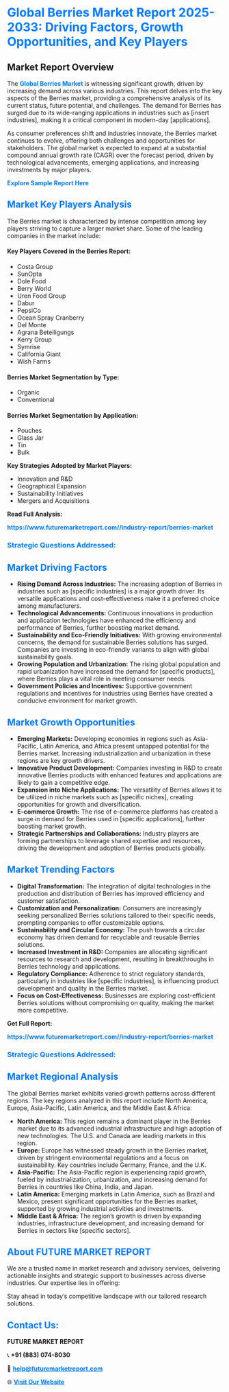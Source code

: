 <h1 style="color: #007BFF;">Global Berries Market Report 2025-2033: Driving Factors, Growth Opportunities, and Key Players</h1>

<section id="overview">
<h2>Market Report Overview</h2>
<p>The <a href="https://www.futuremarketreport.com//industry-report/berries-market" style="color: #007BFF; text-decoration: none;"><strong>Global Berries Market</strong></a> is witnessing significant growth, driven by increasing demand across various industries. This report delves into the key aspects of the Berries market, providing a comprehensive analysis of its current status, future potential, and challenges. The demand for Berries has surged due to its wide-ranging applications in industries such as [insert industries], making it a critical component in modern-day [applications].</p>
<p>As consumer preferences shift and industries innovate, the Berries market continues to evolve, offering both challenges and opportunities for stakeholders. The global market is expected to expand at a substantial compound annual growth rate (CAGR) over the forecast period, driven by technological advancements, emerging applications, and increasing investments by major players.</p>
</section>

<section id="overview">
<p><a href="https://www.futuremarketreport.com//request-sample/reportId=85671" style="color: #007BFF; text-decoration: none;"><strong>Explore Sample Report Here</strong></a></p>
</section>

<section id="key-players">
<h2 style="color: #007BFF;">Market Key Players Analysis</h2>
<p>The Berries market is characterized by intense competition among key players striving to capture a larger market share. Some of the leading companies in the market include:</p>
<h4>Key Players Covered in the Berries Report:</h4>
<ul><li>Costa Group</li><li>SunOpta</li><li>Dole Food</li><li>Berry World</li><li>Uren Food Group</li><li>Dabur</li><li>PepsiCo</li><li>Ocean Spray Cranberry</li><li>Del Monte</li><li>Agrana Beteiligungs</li><li>Kerry Group</li><li>Symrise</li><li>California Giant</li><li>Wish Farms</li></ul>
<h4>Berries Market Segmentation by Type:</h4>
<ul><li>Organic</li><li>Conventional</li></ul>

<h4>Berries Market Segmentation by Application:</h4>
<ul><li>Pouches</li><li>Glass Jar</li><li>Tin</li><li>Bulk</li></ul>
<p><strong>Key Strategies Adopted by Market Players:</strong></p>
<ul>
<li>Innovation and R&D</li>
<li>Geographical Expansion</li>
<li>Sustainability Initiatives</li>
<li>Mergers and Acquisitions</li>
</ul>
</section>

<section>
<p><strong>Read Full Analysis: </strong></p><a href="https://www.futuremarketreport.com//industry-report/berries-market" style="color: #007BFF; text-decoration: none;"><strong>https://www.futuremarketreport.com//industry-report/berries-market</strong></a>
<h3 style="color: #007BFF;">Strategic Questions Addressed:</h3>
</section>

<section id="driving-factors">
<h2 style="color: #007BFF;">Market Driving Factors</h2>
<ul>
<li><strong>Rising Demand Across Industries:</strong> The increasing adoption of Berries in industries such as [specific industries] is a major growth driver. Its versatile applications and cost-effectiveness make it a preferred choice among manufacturers.</li>
<li><strong>Technological Advancements:</strong> Continuous innovations in production and application technologies have enhanced the efficiency and performance of Berries, further boosting market demand.</li>
<li><strong>Sustainability and Eco-Friendly Initiatives:</strong> With growing environmental concerns, the demand for sustainable Berries solutions has surged. Companies are investing in eco-friendly variants to align with global sustainability goals.</li>
<li><strong>Growing Population and Urbanization:</strong> The rising global population and rapid urbanization have increased the demand for [specific products], where Berries plays a vital role in meeting consumer needs.</li>
<li><strong>Government Policies and Incentives:</strong> Supportive government regulations and incentives for industries using Berries have created a conducive environment for market growth.</li>
</ul>
</section>

<section id="growth-opportunities">
<h2 style="color: #007BFF;">Market Growth Opportunities</h2>
<ul>
<li><strong>Emerging Markets:</strong> Developing economies in regions such as Asia-Pacific, Latin America, and Africa present untapped potential for the Berries market. Increasing industrialization and urbanization in these regions are key growth drivers.</li>
<li><strong>Innovative Product Development:</strong> Companies investing in R&D to create innovative Berries products with enhanced features and applications are likely to gain a competitive edge.</li>
<li><strong>Expansion into Niche Applications:</strong> The versatility of Berries allows it to be utilized in niche markets such as [specific niches], creating opportunities for growth and diversification.</li>
<li><strong>E-commerce Growth:</strong> The rise of e-commerce platforms has created a surge in demand for Berries used in [specific applications], further boosting market growth.</li>
<li><strong>Strategic Partnerships and Collaborations:</strong> Industry players are forming partnerships to leverage shared expertise and resources, driving the development and adoption of Berries products globally.</li>
</ul>
</section>

<section id="trending-factors">
<h2 style="color: #007BFF;">Market Trending Factors</h2>
<ul>
<li><strong>Digital Transformation:</strong> The integration of digital technologies in the production and distribution of Berries has improved efficiency and customer satisfaction.</li>
<li><strong>Customization and Personalization:</strong> Consumers are increasingly seeking personalized Berries solutions tailored to their specific needs, prompting companies to offer customizable options.</li>
<li><strong>Sustainability and Circular Economy:</strong> The push towards a circular economy has driven demand for recyclable and reusable Berries solutions.</li>
<li><strong>Increased Investment in R&D:</strong> Companies are allocating significant resources to research and development, resulting in breakthroughs in Berries technology and applications.</li>
<li><strong>Regulatory Compliance:</strong> Adherence to strict regulatory standards, particularly in industries like [specific industries], is influencing product development and quality in the Berries market.</li>
<li><strong>Focus on Cost-Effectiveness:</strong> Businesses are exploring cost-efficient Berries solutions without compromising on quality, making the market more competitive.</li>
</ul>
</section>

<section>
<p><strong>Get Full Report: </strong></p><a href="https://www.futuremarketreport.com//industry-report/berries-market" style="color: #007BFF; text-decoration: none;"><strong>https://www.futuremarketreport.com//industry-report/berries-market</strong></a>
<h3 style="color: #007BFF;">Strategic Questions Addressed:</h3>
</section>


<section id="regional-analysis">
<h2 style="color: #007BFF;">Market Regional Analysis</h2>
<p>The global Berries market exhibits varied growth patterns across different regions. The key regions analyzed in this report include North America, Europe, Asia-Pacific, Latin America, and the Middle East & Africa:</p>
<ul>
<li><strong>North America:</strong> This region remains a dominant player in the Berries market due to its advanced industrial infrastructure and high adoption of new technologies. The U.S. and Canada are leading markets in this region.</li>
<li><strong>Europe:</strong> Europe has witnessed steady growth in the Berries market, driven by stringent environmental regulations and a focus on sustainability. Key countries include Germany, France, and the U.K.</li>
<li><strong>Asia-Pacific:</strong> The Asia-Pacific region is experiencing rapid growth, fueled by industrialization, urbanization, and increasing demand for Berries in countries like China, India, and Japan.</li>
<li><strong>Latin America:</strong> Emerging markets in Latin America, such as Brazil and Mexico, present significant opportunities for the Berries market, supported by growing industrial activities and investments.</li>
<li><strong>Middle East & Africa:</strong> The region’s growth is driven by expanding industries, infrastructure development, and increasing demand for Berries in sectors like [specific sectors].</li>
</ul>
</section>

<footer>
<h2 style="color: #007BFF;">About FUTURE MARKET REPORT</h2>
<p>We are a trusted name in market research and advisory services, delivering actionable insights and strategic support to businesses across diverse industries. Our expertise lies in offering:</p>

<p>Stay ahead in today’s competitive landscape with our tailored research solutions.</p>

<h2 style="color: #007BFF;">Contact Us:</h2>
<p><strong>FUTURE MARKET REPORT</strong></p>
<p>📞 <strong>+91 (883) 074-8030</strong></p>
<p>📧 <strong><a href="mailto:help@futuremarketreport.com" style="color: #007BFF;">help@futuremarketreport.com</a></strong></p>
<p>🌐 <strong><a href="https://www.futuremarketreport.com/" style="color: #007BFF;">Visit Our Website</a></strong></p>
</footer>